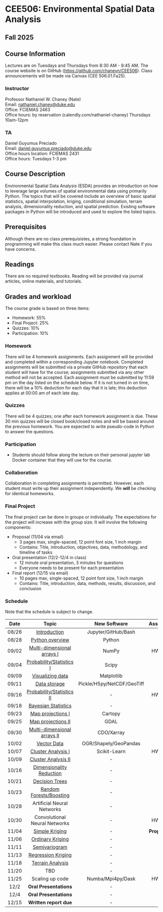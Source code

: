 # CEE506: Environmental Spatial Data Analysis
## Fall 2025

## Course Information
Lectures are on Tuesdays and Thursdays from 8:30 AM - 9:45 AM. The course website is on GitHub (https://github.com/chaneyn/CEE506). Class announcements will be made via Canvas (CEE 506.01.Fa25).

### Instructor
Professor Nathaniel W. Chaney (Nate)  
Email: nathaniel.chaney@duke.edu  
Office: FCIEMAS 2463  
Office hours: by reservation (calendly.com/nathaniel-chaney) Thursdays 10am-12pm

### TA
Daniel Guyumus Preciado  
Email: daniel.guyumus.preciado@duke.edu  
Office hours location: FCIEMAS 2431  
Office hours: Tuesdays 1-3 pm

## Course Description
Environmental Spatial Data Analysis (ESDA) provides an introduction on how to leverage large volumes of spatial environmental data using primarily Python. The topics that will be covered include an overview of basic spatial statistics, spatial interpolation, kriging, conditional simulation, terrain analysis, dimensionality reduction, and spatial prediction. Existing software packages in Python will be introduced and used to explore the listed topics. 

## Prerequisites
Although there are no class prerequisistes, a strong foundation in programming will make this class much easier. Please contact Nate if you have concerns. 

## Readings
There are no required textbooks. Reading will be provided via journal articles, online materials, and tutorials.

## Grades and workload
The course grade is based on three items:
* Homework: 55%
* Final Project: 25%
* Quizzes: 10%
* Participation: 10%


### Homework
There will be 4 homework assignments. Each assignment will be provided and completed within a corresponding Jupyter notebook. Completed assignments will be submitted via a private GitHub repository that each student will have for the course; assignments submitted via any other method will not be accepted. Each assignment must be submitted by 11:59 pm on the day listed on the schedule below. If it is not turned in on time, there will be a 10% deduction for each day that it is late; this deduction applies at 00:00 am of each late day. 

### Quizzes
There will be 4 quizzes; one after each homework assignment is due. These 30 min quizzes will be closed book/closed notes and will be based around the previous homework. You are expected to write pseudo-code in Python to answer the questions.  

### Participation
* Students should follow along the lecture on their personal jupyter lab Docker container that they will use for the course. 

### Collaboration
Collaboration in completing assignments is permitted. However, each student must write up their assignment independently. We **will** be checking for identical homeworks. 

### Final Project
The final project can be done in groups or individually. The expectations for the project will increase with the group size. It will involve the following components:
* Proposal (11/04 via email)
  * 3 pages max, single-spaced, 12 point font size, 1 inch margin
  * Contains: Title, introduction, objectives, data, methodology, and timeline of tasks
* Oral presentation (12/2-12/4 in class)
  * 12 minute oral presentation, 3 minutes for questions
  * Everyone needs to be present for each presentation
* Final report (12/15 via email)
  * 10 pages max, single-spaced, 12 point font size, 1 inch margin
  * Contains: Title, introduction, data, methods, results, discussion, and conclusion
  
### Schedule
Note that the schedule is subject to change.

|Date|Topic|New Software|Assignments|
|:-:|:-:|:-:|:-:|
|08/26|[Introduction](https://github.com/chaneyn/ESDA_CEE690-02/blob/master/Lectures/Introduction.pdf)|Jupyter/GitHub/Bash|-|
|08/28|[Python overview](https://github.com/chaneyn/ESDA_CEE690-02/blob/master/Lectures/Python_Overview.ipynb)|Python|-| 
|09/02|[Multi-dimensional arrays I](https://github.com/chaneyn/ESDA_CEE690-02/blob/master/Lectures/Numpy.ipynb)|NumPy|HW #0 due|
|09/04|[Probability/Statistics I](https://github.com/chaneyn/ESDA_CEE690-02/blob/master/Lectures/Intro2ProbabilityI.ipynb)|Scipy|-|
|09/09|[Visualizing data](https://github.com/chaneyn/ESDA_CEE690-02/blob/master/Lectures/Visualizing_Data.ipynb)|Matplotlib|-|
|09/11|[Data storage](https://github.com/chaneyn/ESDA_CEE690-02/blob/master/Lectures/DataStorage.ipynb)|Pickle/H5py/NetCDF/GeoTiff|-|
|09/16|[Probability/Statistics II](https://github.com/chaneyn/ESDA_CEE690-02/blob/master/Lectures/Intro2ProbabilityII.ipynb)|-|HW #1 due|
|09/18|[Bayesian Statistics](https://cee-az-00.oit.duke.edu:50000/notebooks/ESDA_CEE690-02/Lectures/BayesianStatistics.ipynb)|-|-|
|09/23|[Map projections I](https://github.com/chaneyn/ESDA_CEE690-02/blob/master/Lectures/MapProjectionsI.ipynb)|Cartopy|-|
|09/25|[Map projections II](https://github.com/chaneyn/ESDA_CEE690-02/blob/master/Lectures/MapProjectionsII.ipynb)|GDAL|-|
|09/30|[Multi-dimensional arrays II](https://github.com/chaneyn/ESDA_CEE690-02/blob/master/Lectures/MultidimensionalArraysII.ipynb)|CDO/Xarray|-|
|10/02|[Vector Data](https://github.com/chaneyn/ESDA_CEE690-02/blob/master/Lectures/VectorData.ipynb)|OGR/Shapely/GeoPandas|-|
|10/07|[Cluster Analysis I](https://github.com/chaneyn/ESDA_CEE690-02/blob/master/Lectures/ClusterAnalysisI.ipynb)|Scikit-Learn|HW #2 due|
|10/09|[Cluster Analysis II](https://github.com/chaneyn/ESDA_CEE690-02/blob/master/Lectures/ClusterAnalysisII.ipynb)|-|-|
|10/16|[Dimensionality Reduction](https://github.com/chaneyn/ESDA_CEE690-02/blob/master/Lectures/DimensionalityReduction.ipynb)|-|-|
|10/21|[Decision Trees](https://github.com/chaneyn/ESDA_CEE690-02/blob/master/Lectures/DecisionTrees.ipynb)|-|-|
|10/23|[Random Forests/Boosting](https://github.com/chaneyn/ESDA_CEE690-02/blob/master/Lectures/RandomForests.ipynb)|-|-|
|10/28|Artificial Neural Networks|-|-|
|10/30|Convolutional Neural Networks|-|HW #3 due|
|11/04|[Simple Kriging](https://github.com/chaneyn/ESDA_CEE690-02/blob/master/Lectures/SimpleKriging.ipynb)|-|**Proposal due**|
|11/06|[Ordinary Kriging](https://github.com/chaneyn/ESDA_CEE690-02/blob/master/Lectures/OrdinaryKriging.ipynb)|-|-|
|11/11|[Semivariogram](https://github.com/chaneyn/ESDA_CEE690-02/blob/master/Lectures/Semivariogram.ipynb)|-|-|
|11/13|[Regression Kriging](https://github.com/chaneyn/ESDA_CEE690-02/blob/master/Lectures/RegressionKriging.ipynb)|-|-|
|11/18|[Terrain Analysis](https://github.com/chaneyn/ESDA_CEE690-02/blob/master/Lectures/TerrainAnalysisI.ipynb)|-|-|
|11/20|TBD|-|-|
|11/25|Scaling up code|Numba/Mpi4py/Dask|HW #4 due|
|12/2|**Oral Presentations**|-|-|-| 
|12/4|**Oral Presentations**|-|-|-|
|12/15|**Written report due**|-|-|-| 

